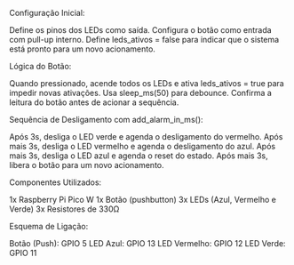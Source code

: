 
Configuração Inicial:

Define os pinos dos LEDs como saída.
Configura o botão como entrada com pull-up interno.
Define leds_ativos = false para indicar que o sistema está pronto para um novo acionamento.

Lógica do Botão:

Quando pressionado, acende todos os LEDs e ativa leds_ativos = true para impedir novas ativações.
Usa sleep_ms(50) para debounce.
Confirma a leitura do botão antes de acionar a sequência.

Sequência de Desligamento com add_alarm_in_ms():

Após 3s, desliga o LED verde e agenda o desligamento do vermelho.
Após mais 3s, desliga o LED vermelho e agenda o desligamento do azul.
Após mais 3s, desliga o LED azul e agenda o reset do estado.
Após mais 3s, libera o botão para um novo acionamento.

Componentes Utilizados:

1x Raspberry Pi Pico W
1x Botão (pushbutton)
3x LEDs (Azul, Vermelho e Verde)
3x Resistores de 330Ω

Esquema de Ligação:

Botão (Push):	GPIO 5
LED Azul:	GPIO 13
LED Vermelho:	GPIO 12
LED Verde: GPIO 11
